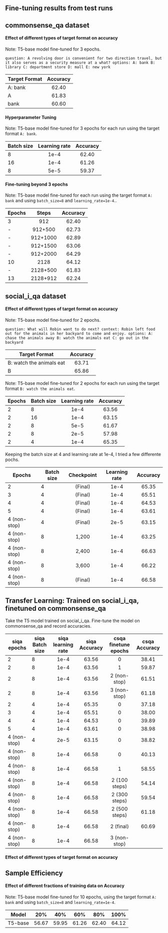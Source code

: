## Fine-tuning results from test runs

## commonsense_qa dataset

#### Effect of different types of target format on accuracy

Note: T5-base model fine-tuned for 3 epochs.

`question: A revolving door is convenient for two direction travel, but it also serves as a security measure at a what? options: A: bank B: library C: department store D: mall E: new york`

| Target Format  | Accuracy     |
| ------------- |:-------------:|
| A: bank       | 62.40         |
| A             | 61.83         |
| bank          | 60.60         |   

#### Hyperparameter Tuning

Note: T5-base model fine-tuned for 3 epochs for each run using the target format `A: bank`.

| Batch size    | Learning rate | Accuracy      |
| ------------- |:-------------:|:-------------:|
| 8             | 1e-4          | 62.40         |
| 16            | 1e-4          | 61.26         |
| 8             | 5e-5          | 59.37         |

#### Fine-tuning beyond 3 epochs

Note: T5-base model fine-tuned for each run using the target format `A: bank` and using `batch_size=8` and `learning_rate=1e-4`..

| Epochs        | Steps         | Accuracy      |
| ------------- |:-------------:|:-------------:|
| 3             | 912           | 62.40         |
| -             | 912+500       | 62.73         |
| -             | 912+1000      | 62.89         |
| -             | 912+1500      | 63.06         |
| -             | 912+2000      | 64.29         |
| 10            | 2128          | 64.12         |
| -             | 2128+500      | 61.83         |
| 13            | 2128+912      | 62.24         |

## social_i_qa dataset

#### Effect of different types of target format on accuracy

Note: T5-base model fine-tuned for 2 epochs.

`question: What will Robin want to do next? context: Robin left food out for the animals in her backyard to come and enjoy. options: A: chase the animals away B: watch the animals eat C: go out in the backyard`

| Target Format             | Accuracy      |
| --------------------------|:-------------:|
| B: watch the animals eat  | 63.71         |
| B                         | 65.86         |


Note: T5-base model fine-tuned for 2 epochs for each run using the target format `B: watch the animals eat`.

|Epochs         | Batch size    | Learning rate | Accuracy      |
| ------------- | ------------- |:-------------:|:-------------:|
|2              | 8             | 1e-4          | 63.56         |
|2              | 16            | 1e-4          | 63.15         |
|2              | 8             | 5e-5          | 61.67         |
|2              | 8             | 2e-5          | 57.98         |
|2              | 4             | 1e-4          | 65.35         |

Keeping the batch size at 4 and learning rate at 1e-4, I tried a few differente pochs.

|Epochs        | Batch size    | Checkpoint    | Learning rate | Accuracy      |
| -------------| ------------- |:-------------:|:-------------:|:-------------:|
|2             | 4             |(Final)        | 1e-4          | 65.35         |
|3             | 4             |(Final)        | 1e-4          | 65.51         |
|4             | 4             |(Final)        | 1e-4          | 64.53         |
|5             | 4             |(Final)        | 1e-4          | 63.61         |
|4 (non-stop)  | 4             |(Final)        | 2e-5          | 63.15         |
|4 (non-stop)  | 8             |1,200          | 1e-4          | 63.25         |
|4 (non-stop)  | 8             |2,400          | 1e-4          | 66.63         |
|4 (non-stop)  | 8             |3,600          | 1e-4          | 66.22         |
|4 (non-stop)  | 8             |(Final)        | 1e-4          | 66.58         |

## Transfer Learning: Trained on social_i_qa, finetuned on commonsense_qa

Take the T5 model trained on social_i_qa. Fine-tune the model on commonsense_qa and record accuracies.

| siqa epochs  | siqa Batch size| siqa learning rate | siqa Accuracy | csqa finetune epochs | csqa Accuracy |
| -------------| -------------- |:------------------:|:-------------:| :-------------------:|:-------------:|
|2             | 8              | 1e-4               | 63.56         | 0                    | 38.41         |
|2             | 8              | 1e-4               | 63.56         | 1                    | 59.87         |
|2             | 8              | 1e-4               | 63.56         | 2 (non-stop)         | 61.51         |
|2             | 8              | 1e-4               | 63.56         | 3 (non-stop)         | 61.18         |
|2             | 4              | 1e-4               | 65.35         | 0                    | 37.18         |
|3             | 4              | 1e-4               | 65.51         | 0                    | 38.00         |
|4             | 4              | 1e-4               | 64.53         | 0                    | 39.89         |
|5             | 4              | 1e-4               | 63.61         | 0                    | 38.98         |
|4 (non-stop)  | 4              | 2e-5               | 63.15         | 0                    | 38.82         |
|4 (non-stop)  | 8              | 1e-4               | 66.58         | 0                    | 40.13         |
|4 (non-stop)  | 8              | 1e-4               | 66.58         | 1                    | 58.55         |
|4 (non-stop)  | 8              | 1e-4               | 66.58         | 2 (100 steps)        | 54.14         |
|4 (non-stop)  | 8              | 1e-4               | 66.58         | 2 (300 steps)        | 59.54         |
|4 (non-stop)  | 8              | 1e-4               | 66.58         | 2 (500 steps)        | 61.18         |
|4 (non-stop)  | 8              | 1e-4               | 66.58         | 2 (final)            | 60.69         |
|4 (non-stop)  | 8              | 1e-4               | 66.58         | 3 (non-stop)         |               |


#### Effect of different types of target format on accuracy

## Sample Efficiency

#### Effect of different fractions of training data on Accuracy

Note: T5-base model fine-tuned for 10 epochs, using the target format `A: bank` and using `batch_size=8` and `learning_rate=1e-4`.

| Model         | 20%    | 40%    | 60%    | 80%    | 100%   |
| --------------|:------:|:------:|:------:|:------:|:------:|
| T5-base       | 56.67  | 59.95  | 61.26  | 62.40  | 64.12  |
